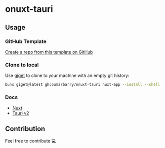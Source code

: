 # onuxt-tauri

## Usage

### GitHub Template

[Create a repo from this template on GitHub](https://github.com/oumarbarry/onuxt-tauri/generate)

### Clone to local

Use [giget](https://github.com/unjs/giget) to clone to your machine with an empty git history:

```bash
bunx giget@latest gh:oumarbarry/onuxt-tauri nuxt-app --install --shell
```

### Docs

- [Nuxt](https://nuxt.com)
- [Tauri v2](https://beta.tauri.app)

## Contribution

Feel free to contribute 💻
